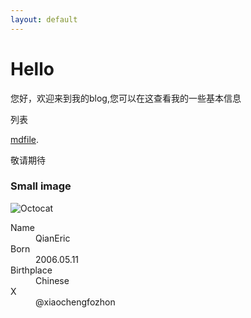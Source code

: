 ```yaml
---
layout: default
---
```


# Hello

您好，欢迎来到我的blog,您可以在这查看我的一些基本信息

列表

[mdfile](./mdfile.html).

敬请期待


### Small image

![Octocat](https://github.githubassets.com/images/icons/emoji/octocat.png)

<dl>
<dt>Name</dt>
<dd>QianEric</dd>
<dt>Born</dt>
<dd>2006.05.11</dd>
<dt>Birthplace</dt>
<dd>Chinese</dd>
<dt>X</dt>
<dd>@xiaochengfozhon</dd>
</dl>
